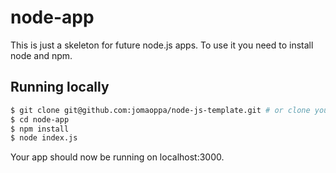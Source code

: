 # node-app

This is just a skeleton for future node.js apps. To use it you need to install node and npm.

## Running locally

```bash 
$ git clone git@github.com:jomaoppa/node-js-template.git # or clone your own fork
$ cd node-app
$ npm install
$ node index.js
```

Your app should now be running on localhost:3000.
